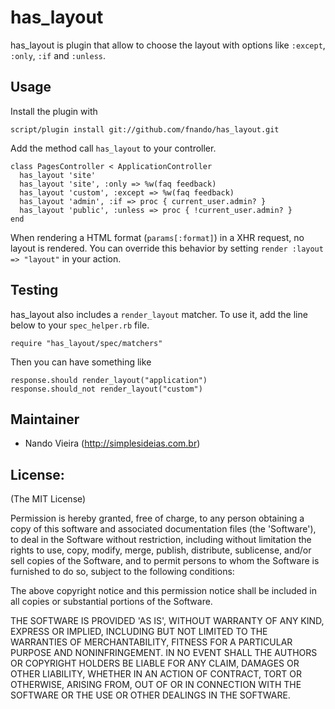 has_layout
==========

has_layout is plugin that allow to choose the layout with options like
`:except`, `:only`, `:if` and `:unless`.

Usage
-----

Install the plugin with

	script/plugin install git://github.com/fnando/has_layout.git

Add the method call `has_layout` to your controller.

	class PagesController < ApplicationController
	  has_layout 'site'
	  has_layout 'site', :only => %w(faq feedback)
	  has_layout 'custom', :except => %w(faq feedback)
	  has_layout 'admin', :if => proc { current_user.admin? }
	  has_layout 'public', :unless => proc { !current_user.admin? }
	end

When rendering a HTML format (`params[:format]`) in a XHR request, no layout is rendered. You can override this behavior by setting `render :layout => "layout"` in your action.

Testing
-------

has_layout also includes a `render_layout` matcher. To use it, add the line below to your `spec_helper.rb` file.

	require "has_layout/spec/matchers"

Then you can have something like

	response.should render_layout("application")
	response.should_not render_layout("custom")

Maintainer
----------

* Nando Vieira (<http://simplesideias.com.br>)

License:
--------

(The MIT License)

Permission is hereby granted, free of charge, to any person obtaining
a copy of this software and associated documentation files (the
'Software'), to deal in the Software without restriction, including
without limitation the rights to use, copy, modify, merge, publish,
distribute, sublicense, and/or sell copies of the Software, and to
permit persons to whom the Software is furnished to do so, subject to
the following conditions:

The above copyright notice and this permission notice shall be
included in all copies or substantial portions of the Software.

THE SOFTWARE IS PROVIDED 'AS IS', WITHOUT WARRANTY OF ANY KIND,
EXPRESS OR IMPLIED, INCLUDING BUT NOT LIMITED TO THE WARRANTIES OF
MERCHANTABILITY, FITNESS FOR A PARTICULAR PURPOSE AND NONINFRINGEMENT.
IN NO EVENT SHALL THE AUTHORS OR COPYRIGHT HOLDERS BE LIABLE FOR ANY
CLAIM, DAMAGES OR OTHER LIABILITY, WHETHER IN AN ACTION OF CONTRACT,
TORT OR OTHERWISE, ARISING FROM, OUT OF OR IN CONNECTION WITH THE
SOFTWARE OR THE USE OR OTHER DEALINGS IN THE SOFTWARE.